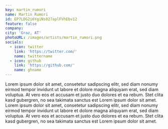 ```yaml
---
key: martin_rumori
name: Martin Rumori
id: EP7LDG2i6YgiNs027aplFVhEbv12
feature: false
company: 
city: 'Graz, AT'
photoURL: /images/artists/martin_rumori.png
socials:
  - icon: twitter
    link: 'https://twitter.com/'
    name: twittername
  - icon: github
    link: 'https://github.com/'
    name: ghname
---
```

Lorem ipsum dolor sit amet, consetetur sadipscing elitr, sed diam nonumy eirmod tempor invidunt ut labore et dolore magna aliquyam erat, sed diam voluptua. At vero eos et accusam et justo duo dolores et ea rebum. Stet clita kasd gubergren, no sea takimata sanctus est Lorem ipsum dolor sit amet. Lorem ipsum dolor sit amet, consetetur sadipscing elitr, sed diam nonumy eirmod tempor invidunt ut labore et dolore magna aliquyam erat, sed diam voluptua. At vero eos et accusam et justo duo dolores et ea rebum. Stet clita kasd gubergren, no sea takimata sanctus est Lorem ipsum dolor sit amet.
